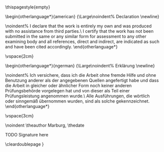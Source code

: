 \thispagestyle{empty}

\begin{otherlanguage*}{american}
{\Large\noindent%
Declaration \newline}

\noindent%
I declare that the work is entirely my own and was produced with no assistance from third parties.\\
I certify that the work has not been submitted in the same or any similar form for assessment to any other examining body and all references, direct and indirect, are indicated as such and have been cited accordingly.
\end{otherlanguage*}

\vspace{2cm}

\begin{otherlanguage*}{ngerman}
{\Large\noindent%
Erklärung \newline}

\noindent%
Ich versichere, dass ich die Arbeit ohne fremde Hilfe und ohne Benutzung anderer als der angegebenen Quellen angefertigt habe und dass die Arbeit in gleicher oder ähnlicher Form noch keiner anderen Prüfungsbehörde vorgelegen hat und von dieser als Teil einer Prüfungsleistung angenommen wurde.\\
Alle Ausführungen, die wörtlich oder sinngemäß übernommen wurden, sind als solche gekennzeichnet.
\end{otherlanguage*}

\vspace{3cm}


\noindent
\theauthor
Marburg, \thedate

TODO Signature here

\cleardoublepage
}

<!-- \pagestyle{fancy} -->
